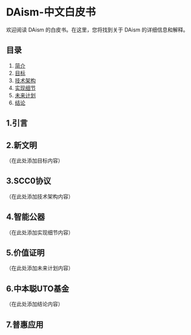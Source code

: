 # DAism-中文白皮书

欢迎阅读 DAism 的白皮书。在这里，您将找到关于 DAism 的详细信息和解释。

## 目录

1. [简介](#简介)
2. [目标](#目标)
3. [技术架构](#技术架构)
4. [实现细节](#实现细节)
5. [未来计划](#未来计划)
6. [结论](#结论)

## 1.引言



## 2.新文明

（在此处添加目标内容）

## 3.SCC0协议

（在此处添加技术架构内容）

## 4.智能公器

（在此处添加实现细节内容）

## 5.价值证明

（在此处添加未来计划内容）

## 6.中本聪UTO基金

（在此处添加结论内容）

## 7.普惠应用


